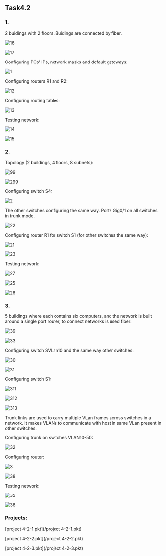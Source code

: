 ## Task4.2

### 1.

2 buidings with 2 floors. Buidings are connected by fiber.

![16](screenshots/16.jpg "16")

![17](screenshots/17.jpg "17")

Configuring PCs' IPs, network masks and default gateways:

![1](screenshots/1.jpg "1")

Configuring routers R1 and R2:

![12](screenshots/12.jpg "12")

Configuring routing tables:

![13](screenshots/13.jpg "13")

Testing network:

![14](screenshots/14.jpg "14")

![15](screenshots/14.jpg "15")

### 2.

Topology (2 buildings, 4 floors, 8 subnets):

![99](screenshots/99.jpg "99")

![299](screenshots/299.jpg "299")

Configuring switch S4:

![2](screenshots/2.jpg "2")

The other switches configuring the same way. Ports Gig0/1 on all switches in trunk mode.

![22](screenshots/22.jpg "22")

Configuring router R1 for switch S1 (for other switches the same way):

![21](screenshots/21.jpg "21")

![23](screenshots/23.jpg "23")

Testing network:

![27](screenshots/27.jpg "27")

![25](screenshots/25.jpg "25")

![26](screenshots/26.jpg "26")


### 3. 

5 buildings where each contains six computers, and the network is built around a single port router, to connect networks is used fiber:

![39](screenshots/39.jpg "topology-3")

![33](screenshots/33.jpg "33")

Configuring switch SVLan10 and the same way other switches:

![30](screenshots/30.jpg "30")

![31](screenshots/31.jpg "31")

Configuring switch S1:

![311](screenshots/311.jpg "311")

![312](screenshots/312.jpg "312")

![313](screenshots/313.jpg "313")

Trunk links are used to carry multiple VLan frames across switches in a network.
It makes VLANs to communicate with host in same VLan present in other switches.

Configuring trunk on switches VLAN10-50:

![32](screenshots/32.jpg "32")

Configuring router:

![3](screenshots/3.jpg "3")

![38](screenshots/38.jpg "38")

Testing network:

![35](screenshots/35.jpg "ping")

![36](screenshots/36.jpg "ping2")

### Projects: 

[project 4-2-1.pkt](/project 4-2-1.pkt)

[project 4-2-2.pkt](/project 4-2-2.pkt)

[project 4-2-3.pkt](/project 4-2-3.pkt)






   
